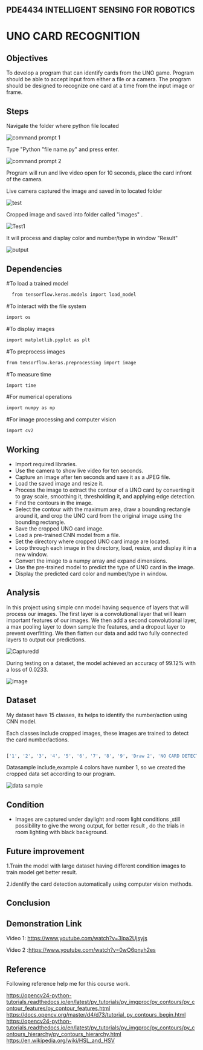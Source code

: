 ## PDE4434 INTELLIGENT SENSING FOR ROBOTICS


# UNO CARD RECOGNITION



## Objectives

To develop a program that can identify cards from the UNO game. Program should be able to accept input from either a file or a camera. The program should be designed to recognize one card at a time from the input image or frame.


## Steps

Navigate the folder where python file located


![command prompt 1](https://user-images.githubusercontent.com/117764288/235130156-9b672e73-0365-4e75-be58-77a66a2822cc.JPG)



Type "Python "file name.py" and press enter.


![command prompt 2](https://user-images.githubusercontent.com/117764288/235139091-1ebce26c-1d38-43fe-894c-97ee0e1bd421.JPG)

Program will run and live video open for 10 seconds, place the card infront of the camera.


Live camera captured the image and saved in to located folder


![test](https://user-images.githubusercontent.com/117764288/235215245-78f5ca78-7aa7-4a94-8d97-aebbcf398392.jpeg)


Cropped image and saved into folder called "images" .


![Test1](https://user-images.githubusercontent.com/117764288/235215313-d664306d-d76c-4013-8322-ccee69e6c8d4.jpeg)




It will process and display  color and number/type in window "Result"


  
![output](https://user-images.githubusercontent.com/117764288/235216180-86088767-79e6-4d18-a4b6-c4e3731c9393.JPG)



## Dependencies
 #To load a trained model
```bash
  from tensorflow.keras.models import load_model 
```
   #To interact with the file system
  
```bash
import os
```
  #To display images
```bash   
import matplotlib.pyplot as plt

```
 #To preprocess images
 
```bash   
from tensorflow.keras.preprocessing import image

```
#To measure time
  
```bash  
import time 
```
 #For numerical operations  
```bash  
import numpy as np 
```
 #For image processing and computer vision
 
```bash  
import cv2  
```   
    
    

## Working


- Import required libraries.
- Use the camera to show live video for ten seconds.
- Capture an image after ten seconds and save it as a JPEG file.
- Load the saved image and resize it.
- Process the image to extract the contour of a UNO card by converting it to gray scale, smoothing it, thresholding it, and applying edge detection.
- Find the contours in the image.
- Select the contour with the maximum area, draw a bounding rectangle around it, and crop the UNO card from the original image using the bounding rectangle. 
- Save the cropped UNO card image.
- Load a pre-trained CNN model from a file.
- Set the directory where cropped UNO card image are located.
- Loop through each image in the directory, load, resize, and display it in a new window.
- Convert the image to a numpy array and expand dimensions.
- Use the pre-trained model to predict the type of UNO card in the image.
- Display the predicted card color and number/type in window.





## Analysis

In this project using simple cnn model having sequence of layers that will process our images. The first layer is a convolutional layer that will learn important features of our images. We then add a second convolutional layer, a max pooling layer to down sample the features, and a dropout layer to prevent overfitting. We then flatten our data and add two fully connected layers to output our predictions.



  

![Capturedd](https://user-images.githubusercontent.com/117764288/235227239-a071efab-e568-4800-96ef-79ca0e1e7337.JPG)








During testing on a dataset, the model achieved an accuracy of 99.12% with a loss of 0.0233.


![image](https://user-images.githubusercontent.com/117764288/235227759-97305af0-9861-4d43-bc46-1eb42a21e7ef.png)





## Dataset 

My dataset have 15 classes, its helps to identify the number/action using CNN model.

Each classes include cropped images, these images are trained to detect the card number/actions.

```bash

['1', '2', '3', '4', '5', '6', '7', '8', '9', 'Draw 2', 'NO CARD DETECTED', 'Reverese', 'Wild card', 'Wild card draw 4', 'skip']

```

Datasample include,example 4 colors have number 1, so we created the cropped data set according to our program.


![data sample](https://user-images.githubusercontent.com/117764288/235218374-16d7d0fd-3c00-4e40-892e-bb1899700976.JPG)


## Condition

- Images are captured under daylight and room light conditions ,still possibility to give the wrong output, for better result , do the trials in room lighting with black background.


## Future improvement

1.Train the model with large dataset having different condition images to train model get better result.

2.identify the card detection automatically using computer vision methods.











## Conclusion






## Demonstration Link 


Video 1: https://www.youtube.com/watch?v=3lpa2Ujsyjs

Video 2 :https://www.youtube.com/watch?v=0wO6pnyh2es




## Reference

Following reference help me for this course work.

https://opencv24-python-tutorials.readthedocs.io/en/latest/py_tutorials/py_imgproc/py_contours/py_contour_features/py_contour_features.html<br>
https://docs.opencv.org/master/d4/d73/tutorial_py_contours_begin.html<br>
https://opencv24-python-tutorials.readthedocs.io/en/latest/py_tutorials/py_imgproc/py_contours/py_contours_hierarchy/py_contours_hierarchy.html
https://en.wikipedia.org/wiki/HSL_and_HSV





